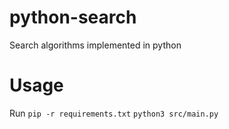 # python-search
Search algorithms implemented in python

# Usage
Run `pip -r requirements.txt` `python3 src/main.py`


